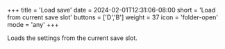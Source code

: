 +++
title = 'Load save'
date = 2024-02-01T12:31:06-08:00
short = 'Load from current save slot'
buttons = ['D','B']
weight = 37
icon = 'folder-open'
mode = 'any'
+++

Loads the settings from the current save slot.